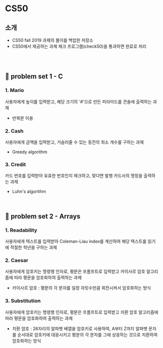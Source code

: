# CS50
## 소개
+ CS50 fall 2019  과제의 풀이를 백업한 저장소
+ CS50에서 제공하는 과제 체크 프로그램(check50)을 통과하면 완료로 처리
<br>
<br>

## 📁 problem set 1 - C
### 1. Mario
사용자에게 높이를 입력받고, 해당 크기의 '#'으로 만든 피라미드를 콘솔에 출력하는 과제
+ 반복문 이용
### 2. Cash
사용자에게 금액을 입력받고, 거슬러줄 수 있는 동전의 최소 개수를 구하는 과제
+ Greedy algorithm
### 3. Credit
카드 번호를 입력받아 유효한 번호인지 체크하고, 맞다면 발행 카드사의 명칭을 출력하는 과제
+ Luhn's algorithm

<br>

## 📁 problem set 2 - Arrays
### 1. Readability
사용자에게 텍스트를 입력받아 Coleman-Liau index를 계산하여 해당 텍스트를 읽기에 적절한 학년을 구하는 과제
### 2. Caesar
사용자에게 암호키는 명령행 인자로, 평문은 프롬프트로 입력받고 카이사르 암호 알고리즘에 따라 평문을 암호화하여 출력하는 과제
+ 카이사르 암호 : 평문의 각 문자를 일정 자릿수만큼 회전시켜서 암호화하는 방식
### 3. Substitution
사용자에게 암호키는 명령행 인자로, 평문은 프롬프트로 입력받고 치환 암호 알고리즘에 따라 평문을 암호화하여 출력하는 과제
+ 치환 암호 : 26자리의 알파벳 배열을 암호키로 사용하여, A부터 Z까지 알파벳 문자를 순서대로 암호키에 대응시키고 평문의 각 문자를 그에 상응하는 것으로 치환하여 암호화하는 방식
